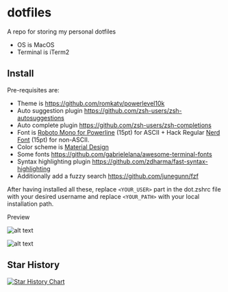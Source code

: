 # dotfiles

A repo for storing my personal dotfiles

* OS is MacOS
* Terminal is iTerm2

## Install 

Pre-requisites are:

* Theme is https://github.com/romkatv/powerlevel10k
* Auto suggestion plugin https://github.com/zsh-users/zsh-autosuggestions
* Auto complete plugin https://github.com/zsh-users/zsh-completions
* Font is [Roboto Mono for Powerline](https://github.com/powerline/fonts) (15pt) for ASCII + Hack Regular [Nerd Font](https://github.com/ryanoasis/nerd-fonts) (15pt) for non-ASCII.
* Color scheme is [Material Design](https://github.com/MartinSeeler/iterm2-material-design)
* Some fonts https://github.com/gabrielelana/awesome-terminal-fonts
* Syntax highlighting plugin https://github.com/zdharma/fast-syntax-highlighting
* Additionally add a fuzzy search https://github.com/junegunn/fzf

After having installed all these, replace `<YOUR_USER>` part in the dot.zshrc file with your desired username and replace `<YOUR_PATH>` with your local installation path.

Preview

![alt text](https://raw.githubusercontent.com/sudhindrasajjal/dotfiles/master/iterm.png)

![alt text](https://raw.githubusercontent.com/sudhindrasajjal/dotfiles/master/iterm2.png)

## Star History

[![Star History Chart](https://api.star-history.com/svg?repos=sudhindrasajjal/dotfiles&type=Date)](https://star-history.com/#sudhindrasajjal/dotfiles&Date)

